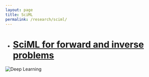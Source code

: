 ```yaml
---
layout: page
title: SciML
permalink: /research/sciml/
---
```



* # <span style="color:blue">[SciML for forward and inverse problems](Sub_projects/p_immersed_boundary.md) </span>

![Deep Learning](https://github.com/user-attachments/assets/be1c2e28-2088-48e6-a927-a2e9a19617ce "Differentiable physics-based phiflow fluid solver used as a solver-in-the-loop approach for learning a continuous function for the accurate reconstruction of local (wall boundary properties) and global (cylinder wake frequencies) fluid phenomena. ")



